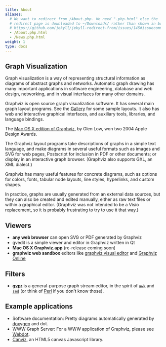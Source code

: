 ```yaml
---
title: About
aliases:
  # We want to redirect from /About.php. We need ".php.html" else the
  # redirect page is downloaded to ~/Downloads/ rather than shown in browser. See:
  # https://github.com/jekyll/jekyll-redirect-from/issues/145#issuecomment-392277818
  - /About.php.html
  - /News.php.html
weight: 1
type: docs
---
```

         
         
## Graph Visualization

Graph visualization is a way of representing structural
information as diagrams of abstract graphs and networks.
Automatic graph drawing has many important applications in
software engineering, database and web design, networking,
and in visual interfaces for many other domains.

Graphviz is open source graph visualization software.
It has several main graph layout programs.
See the [Gallery](/gallery) for some sample layouts.
It also has web and interactive graphical interfaces,
and auxiliary tools, libraries, and language bindings.

The [Mac OS X edition of Graphviz](http://www.pixelglow.com/graphviz/), by
Glen Low, won two 2004 Apple Design Awards.

The Graphviz layout programs take descriptions of graphs in
a simple text language, and make diagrams in several useful
formats such as images and SVG for web pages, Postscript for
inclusion in PDF or other documents; or display in an interactive
graph browser.  (Graphviz also supports GXL, an XML dialect.)

Graphviz has many useful features for concrete diagrams, such as options for
colors, fonts, tabular node layouts, line styles, hyperlinks, and
custom shapes.

In practice, graphs are usually generated from an external
data sources, but they can also be created and edited manually,
either as raw text files or within a graphical editor.
(Graphviz was not intended to be a Visio replacement, so it
is probably frustrating to try to use it that way.)

## Viewers

* **any web browser** can open SVG or PDF generated by Graphviz
* gvedit is a simple viewer and editor in Graphviz written in Qt
* **Mac OS X Graphviz.app** (re-release coming soon)
* **graphviz web sandbox** editors like [graphviz visual editor](http://magjac.com/graphviz-visual-editor/) and [Graphviz Online](https://dreampuf.github.io/GraphvizOnline/)
## Filters

* [**gvpr**](/docs/cli/gvpr/) is a general-purpose graph stream editor, in the spirit
of [`awk`](https://en.wikipedia.org/wiki/AWK) and [`sed`](https://en.wikipedia.org/wiki/Sed) (or think of [Perl](https://www.perl.org/) if you don't know those).

## Example applications

* Software documentation: Pretty diagrams automatically generated by 
[doxygen](https://www.doxygen.org/) and dot.
* WWW Graph Server: For a WWW application of Graphviz, please see [Webdot](https://gitlab.com/graphviz/webdot).
* [Canviz](http://code.google.com/p/canviz/), an HTML5 canvas Javascript library.


